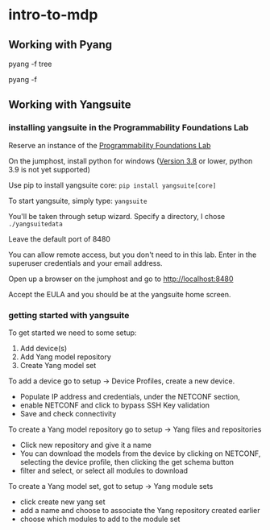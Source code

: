 # intro-to-mdp

## Working with Pyang 

pyang -f tree 

pyang -f 


## Working with Yangsuite
### installing yangsuite in the Programmability Foundations Lab

Reserve an instance of the [Programmability Foundations Lab](https://www.wwt.com/lab/programmability-foundations-lab)

On the jumphost, install python for windows ([Version 3.8](https://www.python.org/ftp/python/3.8.8/python-3.8.8-amd64.exe) or lower, python 3.9 is not yet supported)

Use pip to install yangsuite core: `pip install yangsuite[core]`

To start yangsuite, simply type: `yangsuite`

You'll be taken through setup wizard.
Specify a directory, I chose `./yangsuitedata`

Leave the default port of 8480

You can allow remote access, but you don't need to in this lab.
Enter in the superuser credentials and your email address.

Open up a browser on the jumphost and go to <http://localhost:8480>

Accept the EULA and you should be at the yangsuite home screen.


### getting started with yangsuite

To get started we need to some setup:
1. Add device(s)
2. Add Yang model repository
3. Create Yang model set

To add a device go to setup -> Device Profiles, create a new device.
* Populate IP address and credentials, under the NETCONF section, 
* enable NETCONF and click to bypass SSH Key validation
* Save and check connectivity

To create a Yang model repository go to setup -> Yang files and repositories
* Click new repository and give it a name
* You can download the models from the device by clicking on NETCONF, selecting the device profile, then clicking the get schema button
* filter and select, or select all modules to download

To create a Yang model set, got to setup -> Yang module sets
* click create new yang set
* add a name and choose to associate the Yang repository created earlier
* choose which modules to add to the module set



